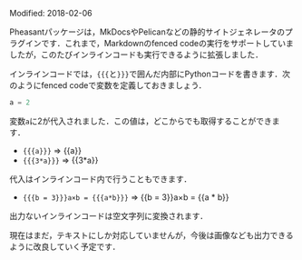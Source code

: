 Modified: 2018-02-06

Pheasantパッケージは，MkDocsやPelicanなどの静的サイトジェネレータのプラグインです．これまで，Markdownのfenced codeの実行をサポートしていましたが，このたびインラインコードも実行できるように拡張しました．

<!-- PELICAN_END_SUMMARY -->

インラインコードでは，`{{{`と`}}}`で囲んだ内部にPythonコードを書きます．次のようにfenced codeで変数を定義しておきましょう．

```python
a = 2
```

変数`a`に2が代入されました．この値は，どこからでも取得することができます．

* `{{{a}}}` ⇒ {{a}}
* `{{{3*a}}}` ⇒ {{3*a}}

代入はインラインコード内で行うこともできます．

* `{{{b = 3}}}a×b = {{{a*b}}}` ⇒ {{b = 3}}a×b = {{a * b}}

出力ないインラインコードは空文字列に変換されます．

現在はまだ，テキストにしか対応していませんが，今後は画像なども出力できるように改良していく予定です．
